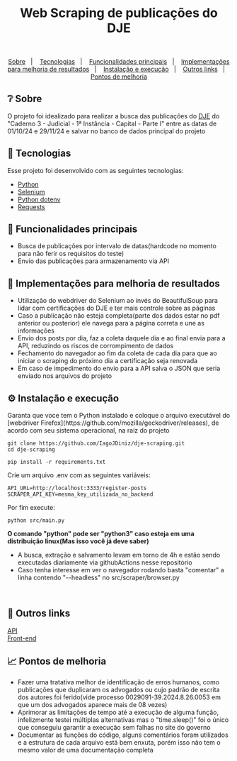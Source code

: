 <h1 align="center">Web Scraping de publicações do DJE</h1>

<br/>

<p align="center">
<a href="#-sobre">Sobre</a>&nbsp;&nbsp;&nbsp;|&nbsp;&nbsp;&nbsp;
<a href="#-tecnologias">Tecnologias</a>&nbsp;&nbsp;&nbsp;|&nbsp;&nbsp;&nbsp;
<a href="#-funcionalidades-principais">Funcionalidades principais</a>&nbsp;&nbsp;&nbsp;|&nbsp;&nbsp;&nbsp;
<a href="#-implementações-para-melhoria-de-resultados">Implementações para melhoria de resultados</a>&nbsp;&nbsp;&nbsp;|&nbsp;&nbsp;&nbsp;
<a href="#%EF%B8%8F-instalação-e-execução">Instalação e execução</a>&nbsp;&nbsp;&nbsp;|&nbsp;&nbsp;&nbsp;
<a href="#-outros-links">Outros links</a>&nbsp;&nbsp;&nbsp;|&nbsp;&nbsp;&nbsp;
<a href="#-pontos-de-melhoria">Pontos de melhoria</a>

</p>

## ❔ Sobre

O projeto foi idealizado para realizar a busca das publicações do [DJE](https://dje.tjsp.jus.br/cdje/index.do) do "Caderno 3 - Judicial - 1ª Instância - Capital - Parte I" entre as datas de 01/10/24 e 29/11/24 e salvar no banco de dados principal do projeto
<br/>


## 🔧 Tecnologias

Esse projeto foi desenvolvido com as seguintes tecnologias:

- [Python](https://www.python.org/)
- [Selenium](https://selenium-python.readthedocs.io/)
- [Python dotenv](https://pypi.org/project/python-dotenv/)
- [Requests](https://requests.readthedocs.io/en/latest/)

## 🧠 Funcionalidades principais

  - Busca de publicações por intervalo de datas(hardcode no momento para não ferir os requisitos do teste)
  - Envio das publicações para armazenamento via API
    
## 🚀 Implementações para melhoria de resultados

  - Utilização do webdriver do Selenium ao invés do BeautifulSoup para lidar com certificações do DJE e ter mais controle sobre as páginas
  - Caso a publicação não esteja completa(parte dos dados estar no pdf anterior ou posterior) ele navega para a página correta e une as informações
  - Envio dos posts por dia, faz a coleta daquele dia e ao final envia para a API, reduzindo os riscos de corrompimento de dados
  - Fechamento do navegador ao fim da coleta de cada dia para que ao iniciar o scraping do próximo dia a certificação seja renovada
  - Em caso de impedimento do envio para a API salva o JSON que seria enviado nos arquivos do projeto
  

## ⚙️ Instalação e execução
  <p>Garanta que voce tem o Python instalado e coloque o arquivo executável do [webdriver Firefox](https://github.com/mozilla/geckodriver/releases), de acordo com seu sistema operacional, na raiz do projeto</p>

  ```
  git clone https://github.com/IagoJDiniz/dje-scraping.git
  cd dje-scraping

  pip install -r requirements.txt
  ```
  <p>Crie um arquivo .env com as seguintes variáveis:</p>

  ```
API_URL=http://localhost:3333/register-posts
SCRAPER_API_KEY=mesma_key_utilizada_no_backend
```

  
<p>Por fim execute:</p>

```
python src/main.py
```
<strong>O comando "python" pode ser "python3" caso esteja em uma distribuição linux(Mas isso você já deve saber)</strong>
<br/>
  - A busca, extração e salvamento levam em torno de 4h e estão sendo executadas diariamente via githubActions nesse repositório
  - Caso tenha interesse em ver o navegador rodando basta "comentar" a linha contendo "--headless" no src/scraper/browser.py
<br/>  

  
  
  

## 📄 Outros links

[API](https://github.com/IagoJDiniz/JusCashCase/)
<br/>
[Front-end](https://github.com/IagoJDiniz/juscash-front/)
<br/>


## 📈 Pontos de melhoria
  - Fazer uma tratativa melhor de identificação de erros humanos, como publicações que duplicaram os advogados ou cujo padrão de escrita dos autores foi ferido(vide processo 0029091-39.2024.8.26.0053 em que um dos advogados aparece mais de 08 vezes)
  - Aprimorar as limitações de tempo até a execução de alguma função, infelizmente testei múltiplas alternativas mas o "time.sleep()" foi o único que conseguiu garantir a execução sem falhas no site do governo
  - Documentar as funções do código, alguns comentários foram utilizados e a estrutura de cada arquivo está bem enxuta, porém isso não tem o mesmo valor de uma documentação completa
